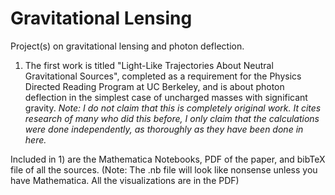 # Gravitational Lensing
Project(s) on gravitational lensing and photon deflection.

1) The first work is titled "Light-Like Trajectories About Neutral Gravitational Sources", completed as a requirement for the Physics Directed Reading Program at UC Berkeley, and is about photon deflection in the simplest case of uncharged masses with significant gravity.  _Note: I do not claim that this is completely original work.  It cites research of many who did this before, I only claim that the calculations were done independently, as thoroughly as they have been done in here._

Included in 1) are the Mathematica Notebooks, PDF of the paper, and bibTeX file of all the sources. (Note: The .nb file will look like nonsense unless you have Mathematica.  All the visualizations are in the PDF)
